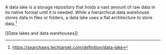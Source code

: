 A data lake is a storage repository that holds a vast amount of raw data in its native format until it is needed. While a hierarchical data warehouse stores data in files or folders, a data lake uses a flat architecture to store data.[^1]

[[Data lakes and data warehouses]]

[^1]: https://searchaws.techtarget.com/definition/data-lake